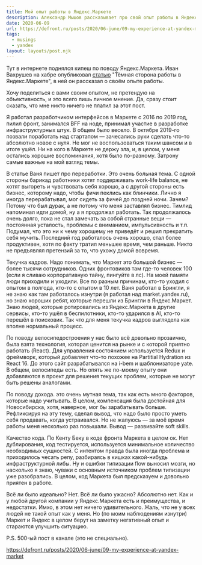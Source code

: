 ```yaml
---
title: Мой опыт работы в Яндекс.Маркете
description: Александр Мышов рассказывает про свой опыт работы в Яндекс.Маркете
date: 2020-06-09
url: https://defront.ru/posts/2020/06-june/09-my-experience-at-yandex-market
tags:
  - musings
  - yandex
layout: layouts/post.njk
---
```

Тут в интернете поднялся кипеш по поводу Яндекс.Маркета. Иван Вахрушев на хабре опубликовал [статью](https://habr.com/ru/post/505240/) "Тёмная сторона работы в Яндекс.Маркете", в ней он рассказал о своём опыте работы.

Хочу поделиться с вами своим опытом, не претендую на объективность, и это всего лишь личное мнение. Да, сразу стоит сказать, что мне никто ничего не платил за этот пост.

Я работал разработчиком интерфейсов в Маркете с 2016 по 2019 год, пилил фронт, занимался BFF на ноде, принимал участие в разработке инфраструктурных штук. В общем было весело. В октябре 2019-го позвали поработать над стартапом — зачесались руки сделать что-то абсолютно новое с нуля. Не мог не воспользоваться таким шансом и в итоге ушёл. Ни на кого в Маркете не держу зла, и, в целом, у меня остались хорошие воспоминания, хотя было по-разному. Затрону самые важные на мой взгляд темы.

В статье Ваня пишет про переработки. Это очень больная тема. С одной стороны барикад работники хотят поддерживать work-life balance, не хотят выгореть и чувствовать себя хорошо, а с другой стороны есть бизнес, которому надо, чтобы фичи пеклись как блинчики. Лично я иногда перерабатывал, мог сидеть за фичей до поздней ночи. Зачем? Потому что был дурак, а не потому что меня заставлял бизнес. Тимлид напоминал идти домой, ну а я продолжал работать. Так продолжалось очень долго, пока не стал замечать за собой странные вещи — постоянная усталость, проблемы с вниманием, импульсивность и т.п. Подумал, что это ни к чему хорошему не приведёт и решил прекратить себя мучить. Последний год работалось очень хорошо, стал более продуктивен, хотя по факту тратил меньшее время, чем раньше. Никто не предъявлял претензий за то, что ухожу домой вовремя.

Текучка кадров. Надо понимать, что Маркет это большой бизнес — более тысячи сотрудников. Одних фронтовиков там где-то человек 100 (если я сливаю корпоративную тайну, пингуйте в лс). На моей памяти люди приходили и уходили. Все по разным причинам, кто-то уходил с опытом в полгода, кто-то с опытом в 10 лет. Ваня работал в Брингли, я не знаю как там работалось изнутри (я работал над market.yandex.ru), но знаю хороших ребят, которые перешли из Брингли в Яндекс.Маркет. Знаю людей, которые ротировались из Яндекс.Маркета в другие сервисы, кто-то ушёл в беспилотники, кто-то ударился в AI, кто-то перешёл в поисковик. Так что для меня текучка кадров выглядела как вполне нормальный процесс.

По поводу велосипедостроения у нас было всё довольно прозаично, была взята технология, которая ценится на рынке и с которой приятно работать (React). Для управления состоянием используется Redux и фреймворк, который добавляет что-то похожее на Partitial Hydration из React 16. До этого сайт разрабатывался на i-bem и шаблонизаторе yate. В общем, велосипеды есть. Но опять же по-моему опыту они добавляются в проект для решения текущих проблем, которые не могут быть решены аналогами.

По поводу дохода. это очень мутная тема, так как есть много факторов, которые надо учитывать. В целом, компенсация была достойная для Новосибирска, хотя, наверное, мог бы зарабатывать больше. Рефликсируя на эту тему, сделал вывод, что надо было просто уметь себя продавать, когда устраивался. Но не жалуюсь — за моё время работы меня несколько раз повышали. Вывод — развивайте soft skills.

Качество кода. По Кенту Беку в коде фронта Маркета в целом ок. Нет дублирования, код тестируется, используется минимальное количество необходимых сущностей. С интентом правда была иногда проблема и приходилось чесать репу, разбираясь в кишках какой-нибудь инфраструктурной либы. Ну и ошибки типизации flow выносил мозги, но насколько я знаю, чуваки с основным источником проблем типизации уже разобрались. В целом, код Маркета был предсказуем и довольно приятен в работе.

Всё ли было идеально? Нет. Всё ли было ужасно? Абсолютно нет. Как и у любой другой компании у Яндекс.Маркета есть и преимущества, и недостатки. Имхо, в этом нет ничего удивительного. Жаль, что не у всех людей не такой опыт как у меня. Но (по моим наблюдениям изнутри) Маркет и Яндекс в целом берут на заметку негативный опыт и стараются улучшить ситуацию.

P.S. 500-ый пост в канале (это не специально).

https://defront.ru/posts/2020/06-june/09-my-experience-at-yandex-market
